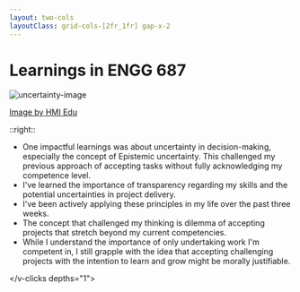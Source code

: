 ```yaml
---
layout: two-cols
layoutClass: grid-cols-[2fr_1fr] gap-x-2
---
```


# Learnings in ENGG 687

<div>
<img src="https://www.hmi.edu/wp-content/uploads/2024/01/1.png" class="mt-20" alt="uncertainty-image"  />
<!-- <div class="flex justify-left">
  <a class="text-right" link="https://www.hmi.edu/risk-and-the-reward-navigating-uncertainty-to-pursue-a-new-career/">Source
<small class=" text-[8px]">(Internet Image - HMI Edu)</small>
  </a>
</div> -->
</div>

[Image by HMI Edu](https://www.hmi.edu/risk-and-the-reward-navigating-uncertainty-to-pursue-a-new-career/)

::right::

<v-clicks depths="2">

- One impactful learnings was about uncertainty in decision-making, especially the concept of Epistemic uncertainty. This challenged my previous approach of accepting tasks without fully acknowledging my competence level.
- I've learned the importance of transparency regarding my skills and the potential uncertainties in project delivery.
- I've been actively applying these principles in my life over the past three weeks.
- The concept that challenged my thinking is dilemma of accepting projects that stretch beyond my current competencies.
- While I understand the importance of only undertaking work I'm competent in, I still grapple with the idea that accepting challenging projects with the intention to learn and grow might be morally justifiable.

</v-clicks depths="1">

<!-- - For instance, I'm now more transparent about my capabilities when approached with new tasks, which aligns with APEGA's Rule 2 about undertaking only work that one is competent to perform. -->
<!-- - This creates a gray area, especially in scenarios where I have the foundational skills but lack specific experience, such as writing production-level software for the first time. -->
<!-- This ethical consideration has led me to reflect deeply on the balance between professional growth and ethical responsibility. It's challenged me to think more critically about how to approach opportunities for professional development while maintaining integrity and honesty about my current capabilities.
In conclusion, this course has not only provided me with ethical guidelines but has also prompted me to critically examine my professional decisions and their potential impacts. It's reinforced the importance of continuous learning and self-assessment in the engineering profession." -->
